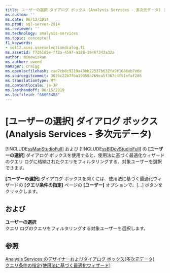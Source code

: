 ```yaml
---
title: ユーザーの選択 ダイアログ ボックス (Analysis Services - 多次元データ) |Microsoft Docs
ms.custom: ''
ms.date: 06/13/2017
ms.prod: sql-server-2014
ms.reviewer: ''
ms.technology: analysis-services
ms.topic: conceptual
f1_keywords:
- sql12.asvs.userselectiondialog.f1
ms.assetid: f7261d5e-ff2a-4597-a188-1946f343a32a
author: minewiskan
ms.author: owend
manager: craigg
ms.openlocfilehash: cae7cb0c9219a49bb22537b632fa9f1686eb7e6e
ms.sourcegitcommit: 3026c22b7fba19059a769ea5f367c4f51efaf286
ms.translationtype: MT
ms.contentlocale: ja-JP
ms.lasthandoff: 06/15/2019
ms.locfileid: "66065488"
---
```

# <a name="user-selection-dialog-box-analysis-services---multidimensional-data"></a>[ユーザーの選択] ダイアログ ボックス (Analysis Services - 多次元データ)
  [!INCLUDE[ssManStudioFull](../includes/ssmanstudiofull-md.md)] および [!INCLUDE[ssBIDevStudioFull](../includes/ssbidevstudiofull-md.md)] の **[ユーザーの選択]** ダイアログ ボックスを使用すると、使用法に基づく最適化ウィザードのクエリ ログに格納されたクエリをフィルタリングする、対象ユーザーを選択できます。  
  
 **[ユーザーの選択]** ダイアログ ボックスを開くには、使用法に基づく最適化ウィザードの **[クエリ条件の指定]** ページの **[ユーザー]** オプションで、[...] ボタンをクリックします。  
  
## <a name="options"></a>および  
 **ユーザーの選択**  
 クエリ ログのクエリをフィルタリングする対象ユーザーを選択します。  
  
## <a name="see-also"></a>参照  
 [Analysis Services のデザイナーおよびダイアログ ボックス&#40;多次元データ&#41;](analysis-services-designers-and-dialog-boxes-multidimensional-data.md)   
 [クエリ条件の指定&#40;使用法に基づく最適化ウィザード&#41;](specify-query-criteria-usage-based-optimization-wizard.md)  
  
  
